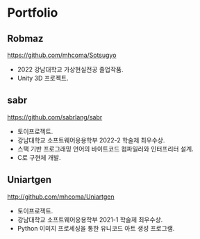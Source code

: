 # Portfolio

## Robmaz
https://github.com/mhcoma/Sotsugyo
* 2022 강남대학교 가상현실전공 졸업작품.
* Unity 3D 프로젝트.

## sabr
https://github.com/sabrlang/sabr
* 토이프로젝트.
* 강남대학교 소프트웨어응용학부 2022-2 학술제 최우수상.
* 스택 기반 프로그래밍 언어의 바이트코드 컴파일러와 인터프리터 설계.
* C로 구현체 개발.

## Uniartgen
http://github.com/mhcoma/Uniartgen
* 토이프로젝트.
* 강남대학교 소프트웨어응용학부 2021-1 학술제 최우수상.
* Python 이미지 프로세싱을 통한 유니코드 아트 생성 프로그램.